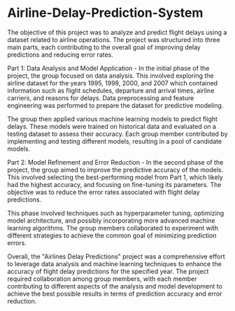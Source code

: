 # Airline-Delay-Prediction-System

The objective of this project was to analyze and predict flight delays using a dataset related to airline operations. The project was structured into three main parts, each contributing to the overall goal of improving delay predictions and reducing error rates.

Part 1: Data Analysis and Model Application - In the initial phase of the project, the group focused on data analysis. This involved exploring the airline dataset for the years 1995, 1998, 2000, and 2007 which contained information such as flight schedules, departure and arrival times, airline carriers, and reasons for delays. Data preprocessing and feature engineering was performed to prepare the dataset for predictive modeling.

The group then applied various machine learning models to predict flight delays. These models were trained on historical data and evaluated on a testing dataset to assess their accuracy. Each group member contributed by implementing and testing different models, resulting in a pool of candidate models.

Part 2: Model Refinement and Error Reduction - In the second phase of the project, the group aimed to improve the predictive accuracy of the models. This involved selecting the best-performing model from Part 1, which likely had the highest accuracy, and focusing on fine-tuning its parameters. The objective was to reduce the error rates associated with flight delay predictions.

This phase involved techniques such as hyperparameter tuning, optimizing model architecture, and possibly incorporating more advanced machine learning algorithms. The group members collaborated to experiment with different strategies to achieve the common goal of minimizing prediction errors.

Overall, the "Airlines Delay Predictions" project was a comprehensive effort to leverage data analysis and machine learning techniques to enhance the accuracy of flight delay predictions for the specified year. The project required collaboration among group members, with each member contributing to different aspects of the analysis and model development to achieve the best possible results in terms of prediction accuracy and error reduction.
